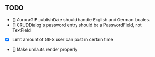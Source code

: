 ## TODO

- [] AuroraGIF publishDate should handle English and German locales.
- [] CRUDDialog's password entry should be a PasswordField, not TextField
- [x] Limit amount of GIFS user can post in certain time
- [] Make umlauts render properly
